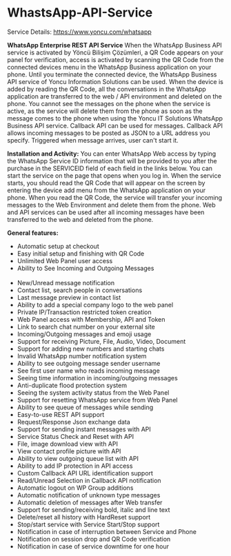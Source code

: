 # WhastsApp-API-Service

Service Details: https://www.yoncu.com/whatsapp

**WhatsApp Enterprise REST API Service**
When the WhatsApp Business API service is activated by Yöncü Bilişim Çözümleri, a QR Code appears on your panel for verification, access is activated by scanning the QR Code from the connected devices menu in the WhatsApp Business application on your phone. Until you terminate the connected device, the WhatsApp Business API service of Yoncu Information Solutions can be used. When the device is added by reading the QR Code, all the conversations in the WhatsApp application are transferred to the web / API environment and deleted on the phone. You cannot see the messages on the phone when the service is active, as the service will delete them from the phone as soon as the message comes to the phone when using the Yoncu IT Solutions WhatsApp Business API service. Callback API can be used for messages. Callback API allows incoming messages to be posted as JSON to a URL address you specify. Triggered when message arrives, user can't start it.

**Installation and Activity:**
You can enter WhatsApp Web access by typing the WhatsApp Service ID information that will be provided to you after the purchase in the SERVICEID field of each field in the links below. You can start the service on the page that opens when you log in. When the service starts, you should read the QR Code that will appear on the screen by entering the device add menu from the WhatsApp application on your phone. When you read the QR Code, the service will transfer your incoming messages to the Web Environment and delete them from the phone. Web and API services can be used after all incoming messages have been transferred to the web and deleted from the phone.

**General features:**<br/>
* Automatic setup at checkout<br/>
* Easy initial setup and finishing with QR Code<br/>
* Unlimited Web Panel user access<br/>
* Ability to See Incoming and Outgoing Messages<br/><br/>
* New/Unread message notification<br/>
* Contact list, search people in conversations<br/>
* Last message preview in contact list<br/>
* Ability to add a special company logo to the web panel<br/>
* Private IP/Transaction restricted token creation<br/>
* Web Panel access with Membership, API and Token<br/>
* Link to search chat number on your external site<br/>
* Incoming/Outgoing messages and emoji usage<br/>
* Support for receiving Picture, File, Audio, Video, Document<br/>
* Support for adding new numbers and starting chats<br/>
* Invalid WhatsApp number notification system<br/>
* Ability to see outgoing message sender username<br/>
* See first user name who reads incoming message<br/>
* Seeing time information in incoming/outgoing messages<br/>
* Anti-duplicate flood protection system<br/>
* Seeing the system activity status from the Web Panel<br/>
* Support for resetting WhatsApp service from Web Panel<br/>
* Ability to see queue of messages while sending<br/>
* Easy-to-use REST API support<br/>
* Request/Response Json exchange data<br/>
* Support for sending instant messages with API<br/>
* Service Status Check and Reset with API<br/>
* File, image download view with API<br/>
* View contact profile picture with API<br/>
* Ability to view outgoing queue list with API<br/>
* Ability to add IP protection in API access<br/>
* Custom Callback API URL identification support<br/>
* Read/Unread Selection in Callback API notification<br/>
* Automatic logout on WP Group additions<br/>
* Automatic notification of unknown type messages<br/>
* Automatic deletion of messages after Web transfer<br/>
* Support for sending/receiving bold, italic and line text<br/>
* Delete/reset all history with HardReset support<br/>
* Stop/start service with Service Start/Stop support<br/>
* Notification in case of interruption between Service and Phone<br/>
* Notification on session drop and QR Code verification<br/>
* Notification in case of service downtime for one hour<br/>

